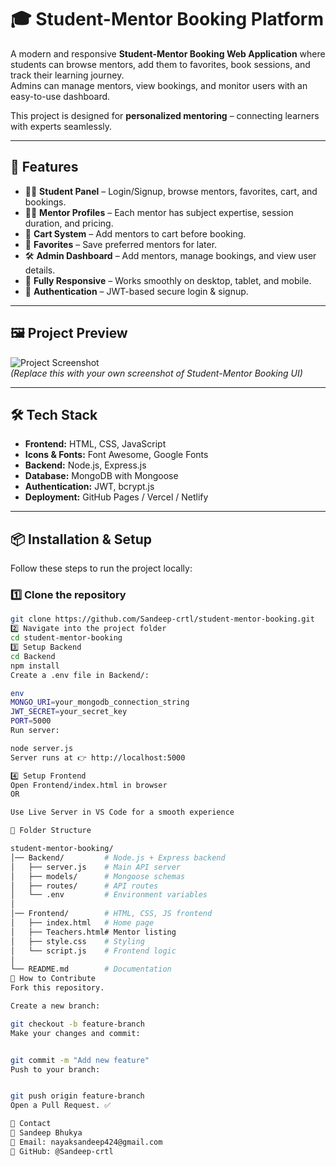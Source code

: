 # 🎓 Student-Mentor Booking Platform

A modern and responsive **Student-Mentor Booking Web Application** where students can browse mentors, add them to favorites, book sessions, and track their learning journey.  
Admins can manage mentors, view bookings, and monitor users with an easy-to-use dashboard.  

This project is designed for **personalized mentoring** – connecting learners with experts seamlessly.  

---

## 🚀 Features
- 👨‍🎓 **Student Panel** – Login/Signup, browse mentors, favorites, cart, and bookings.
- 👩‍🏫 **Mentor Profiles** – Each mentor has subject expertise, session duration, and pricing.
- 🛒 **Cart System** – Add mentors to cart before booking.
- 📂 **Favorites** – Save preferred mentors for later.
- 🛠️ **Admin Dashboard** – Add mentors, manage bookings, and view user details.
- 📱 **Fully Responsive** – Works smoothly on desktop, tablet, and mobile.
- 🔐 **Authentication** – JWT-based secure login & signup.

---

## 🖼️ Project Preview
![Project Screenshot](https://github.com/user-attachments/assets/0e64853c-ec65-458a-8286-38b5ea6cd7e1)  
*(Replace this with your own screenshot of Student-Mentor Booking UI)*  

---

## 🛠️ Tech Stack
- **Frontend:** HTML, CSS, JavaScript  
- **Icons & Fonts:** Font Awesome, Google Fonts  
- **Backend:** Node.js, Express.js  
- **Database:** MongoDB with Mongoose  
- **Authentication:** JWT, bcrypt.js  
- **Deployment:** GitHub Pages / Vercel / Netlify  

---

## 📦 Installation & Setup

Follow these steps to run the project locally:

### 1️⃣ Clone the repository
```bash
git clone https://github.com/Sandeep-crtl/student-mentor-booking.git
2️⃣ Navigate into the project folder
cd student-mentor-booking
3️⃣ Setup Backend
cd Backend
npm install
Create a .env file in Backend/:

env
MONGO_URI=your_mongodb_connection_string
JWT_SECRET=your_secret_key
PORT=5000
Run server:

node server.js
Server runs at 👉 http://localhost:5000

4️⃣ Setup Frontend
Open Frontend/index.html in browser
OR

Use Live Server in VS Code for a smooth experience

📂 Folder Structure

student-mentor-booking/
│── Backend/         # Node.js + Express backend
│   ├── server.js    # Main API server
│   ├── models/      # Mongoose schemas
│   ├── routes/      # API routes
│   └── .env         # Environment variables
│
│── Frontend/        # HTML, CSS, JS frontend
│   ├── index.html   # Home page
│   ├── Teachers.html# Mentor listing
│   ├── style.css    # Styling
│   └── script.js    # Frontend logic
│
└── README.md        # Documentation
📜 How to Contribute
Fork this repository.

Create a new branch:

git checkout -b feature-branch
Make your changes and commit:


git commit -m "Add new feature"
Push to your branch:


git push origin feature-branch
Open a Pull Request. ✅

📧 Contact
👤 Sandeep Bhukya
📩 Email: nayaksandeep424@gmail.com
🐙 GitHub: @Sandeep-crtl
